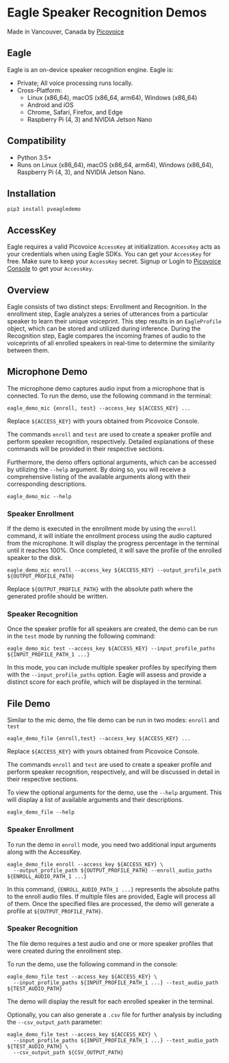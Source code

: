 # Eagle Speaker Recognition Demos

Made in Vancouver, Canada by [Picovoice](https://picovoice.ai)

## Eagle

Eagle is an on-device speaker recognition engine. Eagle is:

- Private; All voice processing runs locally.
- Cross-Platform:
    - Linux (x86_64), macOS (x86_64, arm64), Windows (x86_64)
    - Android and iOS
    - Chrome, Safari, Firefox, and Edge
    - Raspberry Pi (4, 3) and NVIDIA Jetson Nano

## Compatibility

- Python 3.5+
- Runs on Linux (x86_64), macOS (x86_64, arm64), Windows (x86_64), Raspberry Pi (4, 3), and NVIDIA Jetson Nano.

## Installation

```console
pip3 install pveagledemo
```

## AccessKey

Eagle requires a valid Picovoice `AccessKey` at initialization. `AccessKey` acts as your credentials when using Eagle
SDKs. You can get your `AccessKey` for free. Make sure to keep your `AccessKey` secret.
Signup or Login to [Picovoice Console](https://console.picovoice.ai/) to get your `AccessKey`.

## Overview

Eagle consists of two distinct steps: Enrollment and Recognition. In the enrollment step, Eagle analyzes a series of
utterances from a particular speaker to learn their unique voiceprint. This step results in an `EagleProfile` object,
which can be stored and utilized during inference. During the Recognition step, Eagle compares the incoming frames of
audio to the voiceprints of all enrolled speakers in real-time to determine the similarity between them.

## Microphone Demo

The microphone demo captures audio input from a microphone that is connected. To run the demo, use the following command
in the terminal:

```console
eagle_demo_mic {enroll, test} --access_key ${ACCESS_KEY} ...
```

Replace `${ACCESS_KEY}` with yours obtained from Picovoice Console.

The commands `enroll` and `test` are used to create a speaker profile and perform speaker recognition, respectively.
Detailed explanations of these commands will be provided in their respective sections.

Furthermore, the demo offers optional arguments, which can be accessed by utilizing the `--help` argument. By doing so,
you will receive a comprehensive listing of the available arguments along with their corresponding descriptions.

```console
eagle_demo_mic --help
```

### Speaker Enrollment

If the demo is executed in the enrollment mode by using the `enroll` command, it will initiate the enrollment process
using the audio captured from the microphone. It will display the progress percentage in the terminal until it reaches
100%. Once completed, it will save the profile of the enrolled speaker to the disk.

```console
eagle_demo_mic enroll --access_key ${ACCESS_KEY} --output_profile_path ${OUTPUT_PROFILE_PATH}
``````

Replace `${OUTPUT_PROFILE_PATH}` with the absolute path where the generated profile should be written.

### Speaker Recognition

Once the speaker profile for all speakers are created, the demo can be run in the `test` mode by running the following
command:

```console
eagle_demo_mic test --access_key ${ACCESS_KEY} --input_profile_paths ${INPUT_PROFILE_PATH_1 ...}
```

In this mode, you can include multiple speaker profiles by specifying them with the `--input_profile_paths` option.
Eagle will assess and provide a distinct score for each profile, which will be displayed in the terminal.

## File Demo

Similar to the mic demo, the file demo can be run in two modes: `enroll` and `test`

```console
eagle_demo_file {enroll,test} --access_key ${ACCESS_KEY} ...
```

Replace `${ACCESS_KEY}` with yours obtained from Picovoice Console.

The commands `enroll` and `test` are used to create a speaker profile and perform speaker recognition, respectively, and
will be discussed in detail in their respective sections.

To view the optional arguments for the demo, use the `--help` argument. This will display a list of available arguments
and their descriptions.

```console
eagle_demo_file --help
```

### Speaker Enrollment

To run the demo in `enroll` mode, you need two additional input arguments along with the AccessKey.

```console
eagle_demo_file enroll --access_key ${ACCESS_KEY} \
  --output_profile_path ${OUTPUT_PROFILE_PATH} --enroll_audio_paths ${ENROLL_AUDIO_PATH_1 ...} 
```

In this command, `{ENROLL_AUDIO_PATH_1 ...}` represents the absolute paths to the enroll audio files. If multiple files
are provided, Eagle will process all of them. Once the specified files are processed, the demo will generate a profile at
`${OUTPUT_PROFILE_PATH}`.

### Speaker Recognition

The file demo requires a test audio and one or more speaker profiles that were created during the enrollment step.

To run the demo, use the following command in the console:

```console
eagle_demo_file test --access_key ${ACCESS_KEY} \
  --input_profile_paths ${INPUT_PROFILE_PATH_1 ...} --test_audio_path ${TEST_AUDIO_PATH}
```

The demo will display the result for each enrolled speaker in the terminal.

Optionally, you can also generate a `.csv` file for further analysis by including the `--csv_output_path` parameter:

```console
eagle_demo_file test --access_key ${ACCESS_KEY} \
  --input_profile_paths ${INPUT_PROFILE_PATH_1 ...} --test_audio_path ${TEST_AUDIO_PATH} \
  --csv_output_path ${CSV_OUTPUT_PATH}
```
